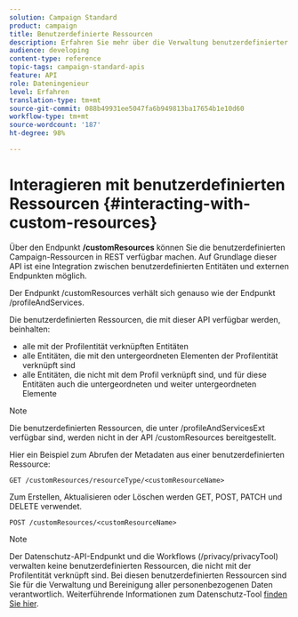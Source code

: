 ```yaml
---
solution: Campaign Standard
product: campaign
title: Benutzerdefinierte Ressourcen
description: Erfahren Sie mehr über die Verwaltung benutzerdefinierter Ressourcen mit APIs.
audience: developing
content-type: reference
topic-tags: campaign-standard-apis
feature: API
role: Dateningenieur
level: Erfahren
translation-type: tm+mt
source-git-commit: 088b49931ee5047fa6b949813ba17654b1e10d60
workflow-type: tm+mt
source-wordcount: '187'
ht-degree: 98%

---
```



# Interagieren mit benutzerdefinierten Ressourcen {#interacting-with-custom-resources}

Über den Endpunkt **/customResources** können Sie die benutzerdefinierten Campaign-Ressourcen in REST verfügbar machen. Auf Grundlage dieser API ist eine Integration zwischen benutzerdefinierten Entitäten und externen Endpunkten möglich.

Der Endpunkt /customResources verhält sich genauso wie der Endpunkt /profileAndServices.

Die benutzerdefinierten Ressourcen, die mit dieser API verfügbar werden, beinhalten:

* alle mit der Profilentität verknüpften Entitäten
* alle Entitäten, die mit den untergeordneten Elementen der Profilentität verknüpft sind
* alle Entitäten, die nicht mit dem Profil verknüpft sind, und für diese Entitäten auch die untergeordneten und weiter untergeordneten Elemente

>[!NOTE]
>Die benutzerdefinierten Ressourcen, die unter /profileAndServicesExt verfügbar sind, werden nicht in der API /customResources bereitgestellt.

Hier ein Beispiel zum Abrufen der Metadaten aus einer benutzerdefinierten Ressource:

```
GET /customResources/resourceType/<customResourceName>
```

Zum Erstellen, Aktualisieren oder Löschen werden GET, POST, PATCH und DELETE verwendet.

```
POST /customResources/<customResourceName>
```

>[!NOTE]
>Der Datenschutz-API-Endpunkt und die Workflows (/privacy/privacyTool) verwalten keine benutzerdefinierten Ressourcen, die nicht mit der Profilentität verknüpft sind.
>Bei diesen benutzerdefinierten Ressourcen sind Sie für die Verwaltung und Bereinigung aller personenbezogenen Daten verantwortlich. Weiterführende Informationen zum Datenschutz-Tool [finden Sie hier](../../api/using/creating-a-privacy-request.md).

